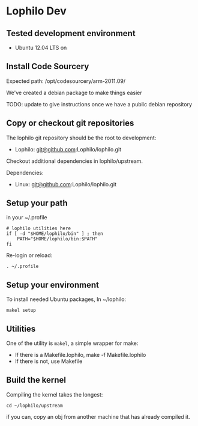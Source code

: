 # Lophilo Dev

## Tested development environment

* Ubuntu 12.04 LTS on 

## Install Code Sourcery 

Expected path: /opt/codesourcery/arm-2011.09/

We've created a debian package to make things easier

TODO: update to give instructions once we have a public debian repository

## Copy or checkout git repositories

The lophilo git repository should be the root to development:

* Lophilo: git@github.com:Lophilo/lophilo.git

Checkout additional dependencies in lophilo/upstream.

Dependencies:

* Linux: git@github.com:Lophilo/lophilo.git

## Setup your path

in your ~/.profile

	# lophilo utilities here
	if [ -d "$HOME/lophilo/bin" ] ; then
		PATH="$HOME/lophilo/bin:$PATH"
	fi

Re-login or reload:

	. ~/.profile

## Setup your environment

To install needed Ubuntu packages, In ~/lophilo:
	
	makel setup

## Utilities

One of the utility is `makel`, a simple wrapper for make:

* If there is a Makefile.lophilo, make -f Makefile.lophilo
* If there is not, use Makefile

## Build the kernel

Compiling the kernel takes the longest:

	cd ~/lophilo/upstream

if you can, copy an obj from another machine that has already compiled it.